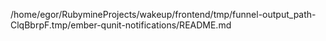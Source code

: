 /home/egor/RubymineProjects/wakeup/frontend/tmp/funnel-output_path-ClqBbrpF.tmp/ember-qunit-notifications/README.md